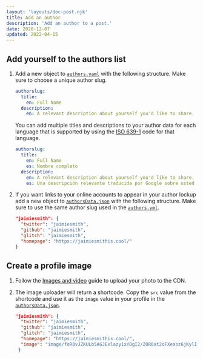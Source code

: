 ```yaml
---
layout: 'layouts/doc-post.njk'
title: Add an author
description: 'Add an author to a post.'
date: 2020-12-07
updated: 2022-04-15
---
```


## Add yourself to the authors list

1. Add a new object to [`authors.yaml`](https://github.com/GoogleChrome/developer.chrome.com/blob/main/site/_data/i18n/authors.yaml) with the following structure. Make sure to choose a unique author slug.

   ```yml
   authorslug:
     title:
       en: Full Name
     description:
       en: A relevant description about yourself you'd like to share.
   ```

   You can add multiple titles and descriptions to your author data for each language that is supported by using the [ISO 639-1](https://en.wikipedia.org/wiki/List_of_ISO_639-1_codes) code for that language.

   ```yml
   authorslug:
     title:
       en: Full Name
       es: Nombre completo
     description:
       en: A relevant description about yourself you'd like to share.
       es: Una descripción relevante traducida por Google sobre usted que le gustaría compartir.
   ```

2. If you want links to your online accounts to appear in your author lockup add a new object to [`authorsData.json`](https://github.com/GoogleChrome/developer.chrome.com/blob/main/site/_data/authorsData.json) with the following structure. Make sure to use the same author slug used in the [`authors.yml`](https://github.com/GoogleChrome/developer.chrome.com/blob/main/site/_data/i18n/authors.yml).

   ```json
   "jaimiesmith": {
     "twitter": "jaimiesmith",
     "github": "jaimiesmith",
     "glitch": "jaimiesmith",
     "homepage": "https://jaimiesmithis.cool/"
   }
   ```

## Create a profile image

1. Follow the [Images and video](/docs/handbook/how-to/add-media/) guide to upload your photo to the CDN.

2. The image uploader will return a shortcode. Copy the `src` value from the
   shortcode and use it as the `image` value in your profile in the [`authorsData.json`](https://github.com/GoogleChrome/developer.chrome.com/blob/main/site/_data/authorsData.json).

   ```json
   "jaimiesmith": {
     "twitter": "jaimiesmith",
     "github": "jaimiesmith",
     "glitch": "jaimiesmith",
     "homepage": "https://jaimiesmithis.cool/",
     "image": "image/foR0vJZKULb5AGJExlazy1xYDgI2/ZOR0at2oFXeasz6jKylI.jpg"
    }
   ```
